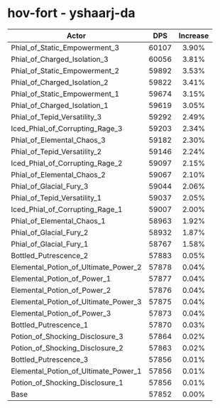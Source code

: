 # hov-fort - yshaarj-da
| Actor | DPS | Increase |
|---|:---:|:---:|
|Phial_of_Static_Empowerment_3|60107|3.90%|
|Phial_of_Charged_Isolation_3|60056|3.81%|
|Phial_of_Static_Empowerment_2|59892|3.53%|
|Phial_of_Charged_Isolation_2|59822|3.41%|
|Phial_of_Static_Empowerment_1|59674|3.15%|
|Phial_of_Charged_Isolation_1|59619|3.05%|
|Phial_of_Tepid_Versatility_3|59292|2.49%|
|Iced_Phial_of_Corrupting_Rage_3|59203|2.34%|
|Phial_of_Elemental_Chaos_3|59182|2.30%|
|Phial_of_Tepid_Versatility_2|59146|2.24%|
|Iced_Phial_of_Corrupting_Rage_2|59097|2.15%|
|Phial_of_Elemental_Chaos_2|59067|2.10%|
|Phial_of_Glacial_Fury_3|59044|2.06%|
|Phial_of_Tepid_Versatility_1|59037|2.05%|
|Iced_Phial_of_Corrupting_Rage_1|59007|2.00%|
|Phial_of_Elemental_Chaos_1|58963|1.92%|
|Phial_of_Glacial_Fury_2|58932|1.87%|
|Phial_of_Glacial_Fury_1|58767|1.58%|
|Bottled_Putrescence_2|57883|0.05%|
|Elemental_Potion_of_Ultimate_Power_2|57878|0.04%|
|Elemental_Potion_of_Power_1|57877|0.04%|
|Elemental_Potion_of_Power_2|57876|0.04%|
|Elemental_Potion_of_Ultimate_Power_3|57875|0.04%|
|Elemental_Potion_of_Power_3|57873|0.04%|
|Bottled_Putrescence_1|57870|0.03%|
|Potion_of_Shocking_Disclosure_3|57864|0.02%|
|Potion_of_Shocking_Disclosure_2|57863|0.02%|
|Bottled_Putrescence_3|57856|0.01%|
|Elemental_Potion_of_Ultimate_Power_1|57856|0.01%|
|Potion_of_Shocking_Disclosure_1|57856|0.01%|
|Base|57852|0.00%|
